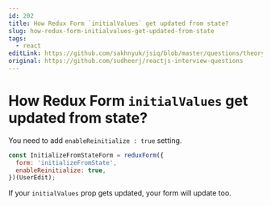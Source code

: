 ```yaml
---
id: 202
title: How Redux Form `initialValues` get updated from state?
slug: how-redux-form-initialvalues-get-updated-from-state
tags:
  - react
editLink: https://github.com/sakhnyuk/jsiq/blob/master/questions/theory/react/202.md
original: https://github.com/sudheerj/reactjs-interview-questions
---
```


# How Redux Form `initialValues` get updated from state?

You need to add `enableReinitialize : true` setting.

```javascript
const InitializeFromStateForm = reduxForm({
  form: 'initializeFromState',
  enableReinitialize: true,
})(UserEdit);
```

If your `initialValues` prop gets updated, your form will update too.